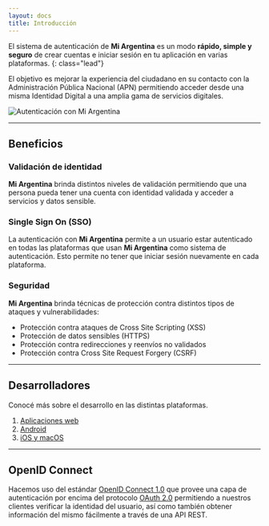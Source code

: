 ```yaml
---
layout: docs
title: Introducción
---
```


El sistema de autenticación de **Mi Argentina** es un modo **rápido, simple y seguro** de crear cuentas e iniciar sesión en tu aplicación en varias plataformas.
{: class="lead"}

El objetivo es mejorar la experiencia del ciudadano en su contacto con la Administración Pública Nacional (APN) permitiendo acceder desde una misma Identidad Digital a una amplia gama de servicios digitales.

![Autenticación con Mi Argentina](./img/id_login.png)

---

## Beneficios

### Validación de identidad

**Mi Argentina** brinda distintos niveles de validación permitiendo que una persona pueda tener una cuenta con identidad validada y acceder a servicios y datos sensible.

### Single Sign On (SSO)

   La autenticación con **Mi Argentina** permite a un usuario estar autenticado en todas las plataformas que usan **Mi Argentina** como sistema de autenticación. Esto permite no tener que iniciar sesión nuevamente en cada plataforma.

### Seguridad

**Mi Argentina** brinda técnicas de protección contra distintos tipos de ataques y vulnerabilidades:
- Protección contra ataques de Cross Site Scripting (XSS)
- Protección de datos sensibles (HTTPS)
- Protección contra redirecciones y reenvíos no validados
- Protección contra Cross Site Request Forgery (CSRF)

---

## Desarrolladores
Conocé más sobre el desarrollo en las distintas plataformas.

1. [Aplicaciones web](doc/plataformas.html#aplicaciones-web)
2. [Android](doc/plataformas.html#android)
3. [iOS y macOS](doc/plataformas.html#ios-y-macos)

---

## OpenID Connect

Hacemos uso del estándar [OpenID Connect 1.0](http://openid.net/connect/) que provee una capa de autenticación por encima del protocolo [OAuth 2.0](https://oauth.net/2/) permitiendo a nuestros clientes verificar la identidad del usuario, así como también obtener información del mismo fácilmente a través de una API REST.
